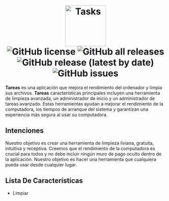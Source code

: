 <h1 align="center">
  <img src="https://user-images.githubusercontent.com/53088136/136106972-30a9cca8-7a32-479a-9368-74ffe2d60a43.png" alt="Tasks" height="128" /><br>
  <img alt="GitHub license" src="https://img.shields.io/github/license/litetools/tasks?style=flat-square"> <img alt="GitHub all releases" src="https://img.shields.io/github/downloads/LiteTools/Tasks/total?style=flat-square"> <img alt="GitHub release (latest by date)" src="https://img.shields.io/github/v/release/LiteTools/Tasks?style=flat-square"> <img alt="GitHub issues" src="https://img.shields.io/github/issues/LiteTools/Tasks?style=flat-square">
</h1>

**Tareas** es una aplicación que mejora el rendimiento del ordenador y limpia sus archivos. **Tareas** características principales incluyen una herramienta de limpieza avanzada, un administrador de inicio y un administrador de tareas avanzado. Estas herramientas ayudan a mejorar el rendimiento de la computadora, los tiempos de arranque del sistema y garantizan una experiencia más segura al usar su computadora.

## Intenciones
Nuestro objetivo es crear una herramienta de limpieza liviana, gratuita, intuitiva y receptiva. Creemos que el rendimiento de la computadora es crucial para todos y no debe incluir ningún muro de pago oculto dentro de la aplicación. Nuestro objetivo es hacer una herramienta que cualquiera pueda usar desde cualquier lugar.

## Lista De Características

- Limpiar
